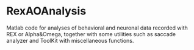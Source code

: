 # RexAOAnalysis
Matlab code for analyses of behavioral and neuronal data recorded with REX or Alpha&Omega, together with some utilities such as saccade analyzer and ToolKit with miscellaneous functions.
